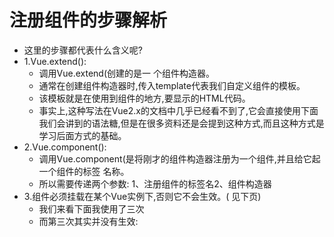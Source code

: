 # 注册组件的步骤解析
- 这里的步骤都代表什么含义呢?
- 1.Vue.extend():
    - 调用Vue.extend(创建的是一 个组件构造器。
    - 通常在创建组件构造器时,传入template代表我们自定义组件的模板。
    - 该模板就是在使用到组件的地方,要显示的HTML代码。
    - 事实上,这种写法在Vue2.x的文档中几乎已经看不到了,它会直接使用下面我们会讲到的语法糖,但是在很多资料还是会提到这种方式,而且这种方式是学习后面方式的基础。
- 2.Vue.component():
    - 调用Vue.component(是将刚才的组件构造器注册为一个组件,并且给它起一个组件的标签 名称。
    - 所以需要传递两个参数: 1、注册组件的标签名2、组件构造器
- 3.组件必须挂载在某个Vue实例下,否则它不会生效。( 见下页)
    - 我们来看下面我使用了三次<my-cpn> </my-cpn>
    - 而第三次其实并没有生效:
